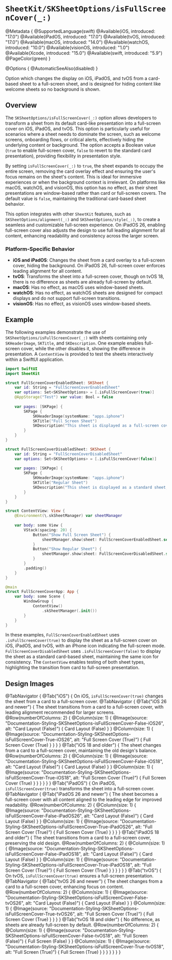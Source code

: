# ``SheetKit/SKSheetOptions/isFullScreenCover(_:)``

@Metadata {
    @SupportedLanguage(swift)
    @Available(iOS, introduced: "17.0")
    @Available(iPadOS, introduced: "17.0")
    @Available(tvOS, introduced: "17.0")
    @Available(macOS, introduced: "14.0")
    @Available(watchOS, introduced: "10.0")
    @Available(visionOS, introduced: "1.0")
    @Available(Xcode, introduced: "15.0")
    @Available(swift, introduced: "5.9")
    @PageColor(green)
}

@Options {
    @AutomaticSeeAlso(disabled)
}

Option which changes the display on iOS, iPadOS, and tvOS from a card-based sheet to a full-screen sheet, and is designed for hiding content like welcome sheets so no background is shown.

## Overview

The ``SKSheetOptions/isFullScreenCover(_:)`` option allows developers to transform a sheet from its default card-like presentation into a full-screen cover on iOS, iPadOS, and tvOS. This option is particularly useful for scenarios where a sheet needs to dominate the screen, such as welcome screens, onboarding flows, or critical alerts, effectively hiding the underlying content or background. The option accepts a Boolean value (`true` to enable full-screen cover, `false` to revert to the standard card presentation), providing flexibility in presentation style.

By setting ``isFullScreenCover(_:)`` to `true`, the sheet expands to occupy the entire screen, removing the card overlay effect and ensuring the user's focus remains on the sheet's content. This is ideal for immersive experiences or when the background context is irrelevant. On platforms like macOS, watchOS, and visionOS, this option has no effect, as their sheet presentations are window-based rather than card or full-screen covers. The default value is `false`, maintaining the traditional card-based sheet behavior.

This option integrates with other `SheetKit` features, such as ``SKSheetOptions/alignment(_:)`` and ``SKSheetOptions/style(_:)``, to create a seamless and customizable full-screen experience. On iPadOS 26, enabling full-screen cover also adjusts the design to use full leading alignment for all content, enhancing readability and consistency across the larger screen.

### Platform-Specific Behavior

- **iOS and iPadOS**: Changes the sheet from a card overlay to a full-screen cover, hiding the background. On iPadOS 26, full-screen cover enforces leading alignment for all content.
- **tvOS**: Transforms the sheet into a full-screen cover, though on tvOS 18, there is no difference as sheets are already full-screen by default.
- **macOS**: Has no effect, as macOS uses window-based sheets.
- **watchOS**: Has no effect, as watchOS sheets are designed for compact displays and do not support full-screen transitions.
- **visionOS**: Has no effect, as visionOS uses window-based sheets.

## Example

The following examples demonstrate the use of ``SKSheetOptions/isFullScreenCover(_:)`` with sheets containing only `SKHeaderImage`, `SKTitle`, and `SKDescription`. One example enables full-screen cover, while the other disables it, showing the difference in presentation. A `ContentView` is provided to test the sheets interactively within a SwiftUI application.

```swift
import SwiftUI
import SheetKit

struct FullScreenCoverEnabledSheet: SKSheet {
    var id: String = "FullScreenCoverEnabledSheet"
    var options: Set<SKSheetOptions> = [.isFullScreenCover(true)]
    @AppStorage("Test") var value: Bool = false
    
    var pages: [SKPage] {
        SKPage {
            SKHeaderImage(systemName: "apps.iphone")
            SKTitle("Full Screen Sheet")
            SKDescription("This sheet is displayed as a full-screen cover on iOS, iPadOS, and tvOS.")
        }
    }
}

struct FullScreenCoverDisabledSheet: SKSheet {
    var id: String = "FullScreenCoverDisabledSheet"
    var options: Set<SKSheetOptions> = [.isFullScreenCover(false)]
    
    var pages: [SKPage] {
        SKPage {
            SKHeaderImage(systemName: "apps.iphone")
            SKTitle("Regular Sheet")
            SKDescription("This sheet is displayed as a standard sheet, not full screen.")
        }
    }
}

struct ContentView: View {
    @Environment(\.skSheetManager) var sheetManager
    
    var body: some View {
        VStack(spacing: 20) {
            Button("Show Full Screen Sheet") {
                sheetManager.show(sheet: FullScreenCoverEnabledSheet.self)
            }
            Button("Show Regular Sheet") {
                sheetManager.show(sheet: FullScreenCoverDisabledSheet.self)
            }
        }
        .padding()
    }
}

@main
struct FullScreenCoverApp: App {
    var body: some Scene {
        WindowGroup {
            ContentView()
                .skSheetManager(.init())
        }
    }
}
```

In these examples, `FullScreenCoverEnabledSheet` uses `.isFullScreenCover(true)` to display the sheet as a full-screen cover on iOS, iPadOS, and tvOS, with an iPhone icon indicating the full-screen mode. `FullScreenCoverDisabledSheet` uses `.isFullScreenCover(false)` to display the sheet as a standard card-based sheet, maintaining the same icon for consistency. The `ContentView` enables testing of both sheet types, highlighting the transition from card to full-screen presentation.

## Design Images

@TabNavigator {
    @Tab("iOS") {
        On iOS, `isFullScreenCover(true)` changes the sheet from a card to a full-screen cover.
        @TabNavigator {
            @Tab("iOS 26 and newer") {
                The sheet transitions from a card to a full-screen cover, with leading alignment recommended for larger screens.
                @Row(numberOfColumns: 2) {
                    @Column(size: 1) {
                        @Image(source: "Documentation-Styling-SKSheetOptions-isFullScreenCover-False-iOS26", alt: "Card Layout (False)") {
                            Card Layout (False)
                        }
                    }
                    @Column(size: 1) {
                        @Image(source: "Documentation-Styling-SKSheetOptions-isFullScreenCover-True-iOS26", alt: "Full Screen Cover (True)") {
                            Full Screen Cover (True)
                        }
                    }
                }
            }
            @Tab("iOS 18 and older") {
                The sheet changes from a card to a full-screen cover, maintaining the old design's balance.
                @Row(numberOfColumns: 2) {
                    @Column(size: 1) {
                        @Image(source: "Documentation-Styling-SKSheetOptions-isFullScreenCover-False-iOS18", alt: "Card Layout (False)") {
                            Card Layout (False)
                        }
                    }
                    @Column(size: 1) {
                        @Image(source: "Documentation-Styling-SKSheetOptions-isFullScreenCover-True-iOS18", alt: "Full Screen Cover (True)") {
                            Full Screen Cover (True)
                        }
                    }
                }
            }
        }
    }
    @Tab("iPadOS") {
        On iPadOS, `isFullScreenCover(true)` transforms the sheet into a full-screen cover.
        @TabNavigator {
            @Tab("iPadOS 26 and newer") {
                The sheet becomes a full-screen cover with all content aligned to the leading edge for improved readability.
                @Row(numberOfColumns: 2) {
                    @Column(size: 1) {
                        @Image(source: "Documentation-Styling-SKSheetOptions-isFullScreenCover-False-iPadOS26", alt: "Card Layout (False)") {
                            Card Layout (False)
                        }
                    }
                    @Column(size: 1) {
                        @Image(source: "Documentation-Styling-SKSheetOptions-isFullScreenCover-True-iPadOS26", alt: "Full Screen Cover (True)") {
                            Full Screen Cover (True)
                        }
                    }
                }
            }
            @Tab("iPadOS 18 and older") {
                The sheet transitions from a card to a full-screen cover, preserving the old design.
                @Row(numberOfColumns: 2) {
                    @Column(size: 1) {
                        @Image(source: "Documentation-Styling-SKSheetOptions-isFullScreenCover-False-iPadOS18", alt: "Card Layout (False)") {
                            Card Layout (False)
                        }
                    }
                    @Column(size: 1) {
                        @Image(source: "Documentation-Styling-SKSheetOptions-isFullScreenCover-True-iPadOS18", alt: "Full Screen Cover (True)") {
                            Full Screen Cover (True)
                        }
                    }
                }
            }
        }
    }
    @Tab("tvOS") {
        On tvOS, `isFullScreenCover(true)` ensures a full-screen presentation.
        @TabNavigator {
            @Tab("tvOS 26 and newer") {
                The sheet changes from a card to a full-screen cover, enhancing focus on content.
                @Row(numberOfColumns: 2) {
                    @Column(size: 1) {
                        @Image(source: "Documentation-Styling-SKSheetOptions-isFullScreenCover-False-tvOS26", alt: "Card Layout (False)") {
                            Card Layout (False)
                        }
                    }
                    @Column(size: 1) {
                        @Image(source: "Documentation-Styling-SKSheetOptions-isFullScreenCover-True-tvOS26", alt: "Full Screen Cover (True)") {
                            Full Screen Cover (True)
                        }
                    }
                }
            }
            @Tab("tvOS 18 and older") {
                No difference, as sheets are already full-screen by default.
                @Row(numberOfColumns: 2) {
                    @Column(size: 1) {
                        @Image(source: "Documentation-Styling-SKSheetOptions-isFullScreenCover-False-tvOS18", alt: "Full Screen (False)") {
                            Full Screen (False)
                        }
                    }
                    @Column(size: 1) {
                        @Image(source: "Documentation-Styling-SKSheetOptions-isFullScreenCover-True-tvOS18", alt: "Full Screen (True)") {
                            Full Screen (True)
                        }
                    }
                }
            }
        }
    }
}